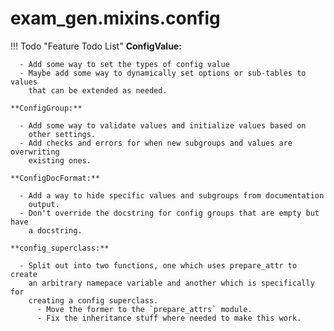 # exam_gen.mixins.config

!!! Todo "Feature Todo List"
    **ConfigValue:**

      - Add some way to set the types of config value
      - Maybe add some way to dynamically set options or sub-tables to values
        that can be extended as needed.

    **ConfigGroup:**

      - Add some way to validate values and initialize values based on
        other settings.
      - Add checks and errors for when new subgroups and values are overwriting
        existing ones.

    **ConfigDocFormat:**

      - Add a way to hide specific values and subgroups from documentation
        output.
      - Don't override the docstring for config groups that are empty but have
        a docstring.

    **config_superclass:**

      - Split out into two functions, one which uses prepare_attr to create
        an arbitrary namepace variable and another which is specifically for
        creating a config superclass.
          - Move the former to the `prepare_attrs` module.
          - Fix the inheritance stuff where needed to make this work.

<!-- ::: exam_gen.mixins.config -->
<!--     handler: python -->
<!--     selection: -->
<!--       filters: -->
<!--          - "!__" -->
<!--     rendering: -->
<!--       heading_level: 2 -->
<!--       show_source: True -->
<!--       show_root_toc_entry: False -->
<!--       show_object_full_path: True -->
